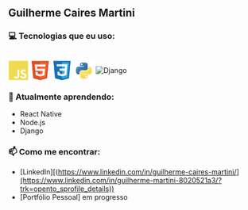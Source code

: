 ## Guilherme Caires Martini

### 💻 Tecnologias que eu uso:
<div style="display: inline_block"><br>
  <img align="center" alt="JavaScript" height="40" width="40" src="https://raw.githubusercontent.com/devicons/devicon/master/icons/javascript/javascript-plain.svg">
  <img align="center" alt="HTML5" height="40" width="40" src="https://raw.githubusercontent.com/devicons/devicon/master/icons/html5/html5-original.svg">
  <img align="center" alt="CSS3" height="40" width="40" src="https://raw.githubusercontent.com/devicons/devicon/master/icons/css3/css3-original.svg">
  <img align="center" alt="Python" height="40" width="40" src="https://raw.githubusercontent.com/devicons/devicon/master/icons/python/python-original.svg">
  <img align="center" alt="Django" height="40" width="40" src="https://upload.wikimedia.org/wikipedia/commons/thumb/7/75/Django_logo.svg/512px-Django_logo.svg.png">
</div>

### 🌱 Atualmente aprendendo:
- React Native
- Node.js
- Django

### 📫 Como me encontrar:
- [LinkedIn][(https://www.linkedin.com/in/guilherme-caires-martini/](https://www.linkedin.com/in/guilherme-martini-8020521a3/?trk=opento_sprofile_details))
- [Portfólio Pessoal] em progresso
